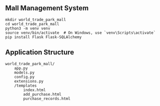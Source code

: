 ## Mall Management System

```
mkdir world_trade_park_mall
cd world_trade_park_mall
python3 -m venv venv
source venv/bin/activate  # On Windows, use `venv\Scripts\activate`
pip install Flask Flask-SQLAlchemy
```


## Application Structure
```
world_trade_park_mall/
    app.py
    models.py
    config.py
    extensions.py
    /templates
        index.html
        add_purchase.html
        purchase_records.html

```